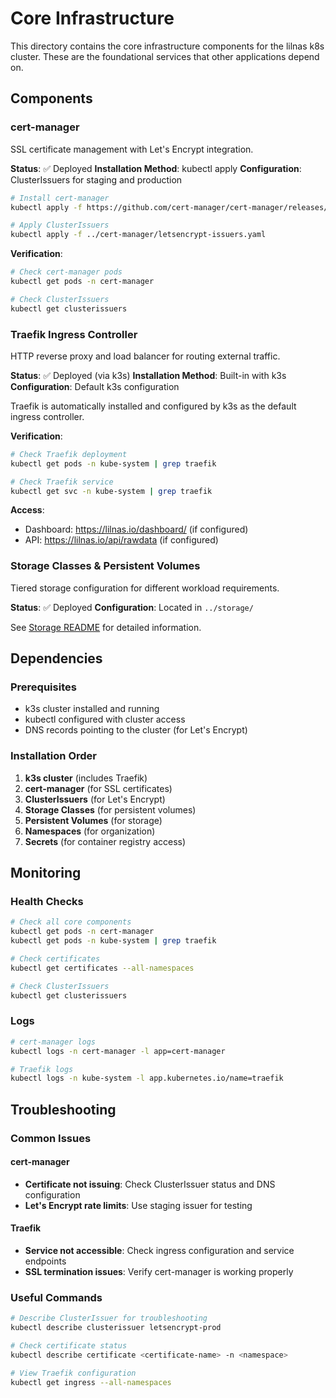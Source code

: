 # Core Infrastructure

This directory contains the core infrastructure components for the lilnas k8s cluster. These are the foundational services that other applications depend on.

## Components

### cert-manager

SSL certificate management with Let's Encrypt integration.

**Status**: ✅ Deployed
**Installation Method**: kubectl apply
**Configuration**: ClusterIssuers for staging and production

```bash
# Install cert-manager
kubectl apply -f https://github.com/cert-manager/cert-manager/releases/download/v1.13.0/cert-manager.yaml

# Apply ClusterIssuers
kubectl apply -f ../cert-manager/letsencrypt-issuers.yaml
```

**Verification**:

```bash
# Check cert-manager pods
kubectl get pods -n cert-manager

# Check ClusterIssuers
kubectl get clusterissuers
```

### Traefik Ingress Controller

HTTP reverse proxy and load balancer for routing external traffic.

**Status**: ✅ Deployed (via k3s)
**Installation Method**: Built-in with k3s
**Configuration**: Default k3s configuration

Traefik is automatically installed and configured by k3s as the default ingress controller.

**Verification**:

```bash
# Check Traefik deployment
kubectl get pods -n kube-system | grep traefik

# Check Traefik service
kubectl get svc -n kube-system | grep traefik
```

**Access**:

- Dashboard: https://lilnas.io/dashboard/ (if configured)
- API: https://lilnas.io/api/rawdata (if configured)

### Storage Classes & Persistent Volumes

Tiered storage configuration for different workload requirements.

**Status**: ✅ Deployed
**Configuration**: Located in `../storage/`

See [Storage README](../storage/README.md) for detailed information.

## Dependencies

### Prerequisites

- k3s cluster installed and running
- kubectl configured with cluster access
- DNS records pointing to the cluster (for Let's Encrypt)

### Installation Order

1. **k3s cluster** (includes Traefik)
2. **cert-manager** (for SSL certificates)
3. **ClusterIssuers** (for Let's Encrypt)
4. **Storage Classes** (for persistent volumes)
5. **Persistent Volumes** (for storage)
6. **Namespaces** (for organization)
7. **Secrets** (for container registry access)

## Monitoring

### Health Checks

```bash
# Check all core components
kubectl get pods -n cert-manager
kubectl get pods -n kube-system | grep traefik

# Check certificates
kubectl get certificates --all-namespaces

# Check ClusterIssuers
kubectl get clusterissuers
```

### Logs

```bash
# cert-manager logs
kubectl logs -n cert-manager -l app=cert-manager

# Traefik logs
kubectl logs -n kube-system -l app.kubernetes.io/name=traefik
```

## Troubleshooting

### Common Issues

#### cert-manager

- **Certificate not issuing**: Check ClusterIssuer status and DNS configuration
- **Let's Encrypt rate limits**: Use staging issuer for testing

#### Traefik

- **Service not accessible**: Check ingress configuration and service endpoints
- **SSL termination issues**: Verify cert-manager is working properly

### Useful Commands

```bash
# Describe ClusterIssuer for troubleshooting
kubectl describe clusterissuer letsencrypt-prod

# Check certificate status
kubectl describe certificate <certificate-name> -n <namespace>

# View Traefik configuration
kubectl get ingress --all-namespaces
```
